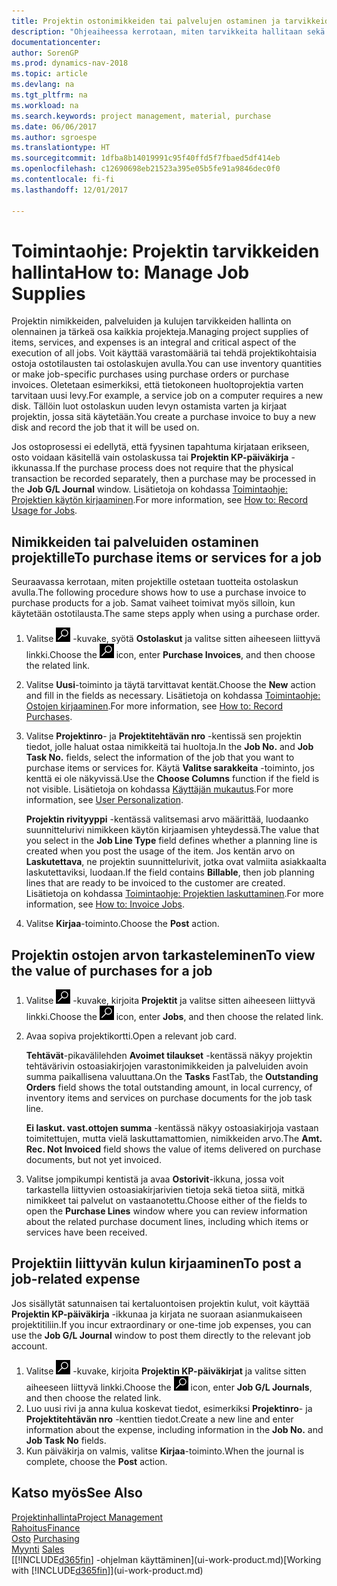 ```yaml
---
title: Projektin ostonimikkeiden tai palvelujen ostaminen ja tarvikkeiden hallinta
description: "Ohjeaiheessa kerrotaan, miten tarvikkeita hallitaan sekä projekteille ostetaan materiaaleja ja palveluja."
documentationcenter: 
author: SorenGP
ms.prod: dynamics-nav-2018
ms.topic: article
ms.devlang: na
ms.tgt_pltfrm: na
ms.workload: na
ms.search.keywords: project management, material, purchase
ms.date: 06/06/2017
ms.author: sgroespe
ms.translationtype: HT
ms.sourcegitcommit: 1dfba8b14019991c95f40ffd5f7fbaed5df414eb
ms.openlocfilehash: c12690698eb21523a395e05b5fe91a9846dec0f0
ms.contentlocale: fi-fi
ms.lasthandoff: 12/01/2017

---
```

# <a name="how-to-manage-job-supplies"></a><span data-ttu-id="a694c-103">Toimintaohje: Projektin tarvikkeiden hallinta</span><span class="sxs-lookup"><span data-stu-id="a694c-103">How to: Manage Job Supplies</span></span>
<span data-ttu-id="a694c-104">Projektin nimikkeiden, palveluiden ja kulujen tarvikkeiden hallinta on olennainen ja tärkeä osa kaikkia projekteja.</span><span class="sxs-lookup"><span data-stu-id="a694c-104">Managing project supplies of items, services, and expenses is an integral and critical aspect of the execution of all jobs.</span></span> <span data-ttu-id="a694c-105">Voit käyttää varastomääriä tai tehdä projektikohtaisia ostoja ostotilausten tai ostolaskujen avulla.</span><span class="sxs-lookup"><span data-stu-id="a694c-105">You can use inventory quantities or make job-specific purchases using purchase orders or purchase invoices.</span></span> <span data-ttu-id="a694c-106">Oletetaan esimerkiksi, että tietokoneen huoltoprojektia varten tarvitaan uusi levy.</span><span class="sxs-lookup"><span data-stu-id="a694c-106">For example, a service job on a computer requires a new disk.</span></span> <span data-ttu-id="a694c-107">Tällöin luot ostolaskun uuden levyn ostamista varten ja kirjaat projektin, jossa sitä käytetään.</span><span class="sxs-lookup"><span data-stu-id="a694c-107">You create a purchase invoice to buy a new disk and record the job that it will be used on.</span></span>

<span data-ttu-id="a694c-108">Jos ostoprosessi ei edellytä, että fyysinen tapahtuma kirjataan erikseen, osto voidaan käsitellä vain ostolaskussa tai **Projektin KP-päiväkirja** -ikkunassa.</span><span class="sxs-lookup"><span data-stu-id="a694c-108">If the purchase process does not require that the physical transaction be recorded separately, then a purchase may be processed in the **Job G/L Journal** window.</span></span> <span data-ttu-id="a694c-109">Lisätietoja on kohdassa [Toimintaohje: Projektien käytön kirjaaminen](projects-how-record-job-usage.md).</span><span class="sxs-lookup"><span data-stu-id="a694c-109">For more information, see [How to: Record Usage for Jobs](projects-how-record-job-usage.md).</span></span>

## <a name="to-purchase-items-or-services-for-a-job"></a><span data-ttu-id="a694c-110">Nimikkeiden tai palveluiden ostaminen projektille</span><span class="sxs-lookup"><span data-stu-id="a694c-110">To purchase items or services for a job</span></span>
<span data-ttu-id="a694c-111">Seuraavassa kerrotaan, miten projektille ostetaan tuotteita ostolaskun avulla.</span><span class="sxs-lookup"><span data-stu-id="a694c-111">The following procedure shows how to use a purchase invoice to purchase products for a job.</span></span> <span data-ttu-id="a694c-112">Samat vaiheet toimivat myös silloin, kun käytetään ostotilausta.</span><span class="sxs-lookup"><span data-stu-id="a694c-112">The same steps apply when using a purchase order.</span></span>  

1. <span data-ttu-id="a694c-113">Valitse ![Etsi sivu tai raportti](media/ui-search/search_small.png "Etsi sivu tai raportti -kuvake") -kuvake, syötä **Ostolaskut** ja valitse sitten aiheeseen liittyvä linkki.</span><span class="sxs-lookup"><span data-stu-id="a694c-113">Choose the ![Search for Page or Report](media/ui-search/search_small.png "Search for Page or Report icon") icon, enter **Purchase Invoices**, and then choose the related link.</span></span>  
2. <span data-ttu-id="a694c-114">Valitse **Uusi**-toiminto ja täytä tarvittavat kentät.</span><span class="sxs-lookup"><span data-stu-id="a694c-114">Choose the **New** action and fill in the fields as necessary.</span></span> <span data-ttu-id="a694c-115">Lisätietoja on kohdassa [Toimintaohje: Ostojen kirjaaminen](purchasing-how-record-purchases.md).</span><span class="sxs-lookup"><span data-stu-id="a694c-115">For more information, see [How to: Record Purchases](purchasing-how-record-purchases.md).</span></span>
3. <span data-ttu-id="a694c-116">Valitse **Projektinro**- ja **Projektitehtävän nro** -kentissä sen projektin tiedot, jolle haluat ostaa nimikkeitä tai huoltoja.</span><span class="sxs-lookup"><span data-stu-id="a694c-116">In the **Job No.** and **Job Task No.** fields, select the information of the job that you want to purchase items or services for.</span></span> <span data-ttu-id="a694c-117">Käytä **Valitse sarakkeita** -toiminto, jos kenttä ei ole näkyvissä.</span><span class="sxs-lookup"><span data-stu-id="a694c-117">Use the **Choose Columns** function if the field is not visible.</span></span> <span data-ttu-id="a694c-118">Lisätietoja on kohdassa [Käyttäjän mukautus](ui-user-personalization.md).</span><span class="sxs-lookup"><span data-stu-id="a694c-118">For more information, see [User Personalization](ui-user-personalization.md).</span></span>

    <span data-ttu-id="a694c-119">**Projektin rivityyppi** -kentässä valitsemasi arvo määrittää, luodaanko suunnittelurivi nimikkeen käytön kirjaamisen yhteydessä.</span><span class="sxs-lookup"><span data-stu-id="a694c-119">The value that you select in the **Job Line Type** field defines whether a planning line is created when you post the usage of the item.</span></span> <span data-ttu-id="a694c-120">Jos kentän arvo on **Laskutettava**, ne projektin suunnittelurivit, jotka ovat valmiita asiakkaalta laskutettaviksi, luodaan.</span><span class="sxs-lookup"><span data-stu-id="a694c-120">If the field contains **Billable**, then job planning lines that are ready to be invoiced to the customer are created.</span></span> <span data-ttu-id="a694c-121">Lisätietoja on kohdassa [Toimintaohje: Projektien laskuttaminen](projects-how-invoice-jobs.md).</span><span class="sxs-lookup"><span data-stu-id="a694c-121">For more information, see [How to: Invoice Jobs](projects-how-invoice-jobs.md).</span></span>
4. <span data-ttu-id="a694c-122">Valitse **Kirjaa**-toiminto.</span><span class="sxs-lookup"><span data-stu-id="a694c-122">Choose the **Post** action.</span></span>

## <a name="to-view-the-value-of-purchases-for-a-job"></a><span data-ttu-id="a694c-123">Projektin ostojen arvon tarkasteleminen</span><span class="sxs-lookup"><span data-stu-id="a694c-123">To view the value of purchases for a job</span></span>
1. <span data-ttu-id="a694c-124">Valitse ![Etsi sivu tai raportti](media/ui-search/search_small.png "Etsi sivu tai raportti -kuvake") -kuvake, kirjoita **Projektit** ja valitse sitten aiheeseen liittyvä linkki.</span><span class="sxs-lookup"><span data-stu-id="a694c-124">Choose the ![Search for Page or Report](media/ui-search/search_small.png "Search for Page or Report icon") icon, enter **Jobs**, and then choose the related link.</span></span>
2. <span data-ttu-id="a694c-125">Avaa sopiva projektikortti.</span><span class="sxs-lookup"><span data-stu-id="a694c-125">Open a relevant job card.</span></span>

    <span data-ttu-id="a694c-126">**Tehtävät**-pikavälilehden **Avoimet tilaukset** -kentässä näkyy projektin tehtävärivin ostoasiakirjojen varastonimikkeiden ja palveluiden avoin summa paikallisena valuuttana.</span><span class="sxs-lookup"><span data-stu-id="a694c-126">On the **Tasks** FastTab, the **Outstanding Orders** field shows the total outstanding amount, in local currency, of inventory items and services on purchase documents for the job task line.</span></span>  

    <span data-ttu-id="a694c-127">**Ei laskut. vast.ottojen summa** -kentässä näkyy ostoasiakirjoja vastaan toimitettujen, mutta vielä laskuttamattomien, nimikkeiden arvo.</span><span class="sxs-lookup"><span data-stu-id="a694c-127">The **Amt. Rec. Not Invoiced** field shows the value of items delivered on purchase documents, but not yet invoiced.</span></span>  
3. <span data-ttu-id="a694c-128">Valitse jompikumpi kentistä ja avaa **Ostorivit**-ikkuna, jossa voit tarkastella liittyvien ostoasiakirjarivien tietoja sekä tietoa siitä, mitkä nimikkeet tai palvelut on vastaanotettu.</span><span class="sxs-lookup"><span data-stu-id="a694c-128">Choose either of the fields to open the **Purchase Lines** window where you can review information about the related purchase document lines, including which items or services have been received.</span></span>

## <a name="to-post-a-job-related-expense"></a><span data-ttu-id="a694c-129">Projektiin liittyvän kulun kirjaaminen</span><span class="sxs-lookup"><span data-stu-id="a694c-129">To post a job-related expense</span></span>
<span data-ttu-id="a694c-130">Jos sisällytät satunnaisen tai kertaluontoisen projektin kulut, voit käyttää **Projektin KP-päiväkirja** -ikkunaa ja kirjata ne suoraan asianmukaiseen projektitiliin.</span><span class="sxs-lookup"><span data-stu-id="a694c-130">If you incur extraordinary or one-time job expenses, you can use the **Job G/L Journal** window to post them directly to the relevant job account.</span></span>

1. <span data-ttu-id="a694c-131">Valitse ![Etsi sivu tai raportti](media/ui-search/search_small.png "Etsi sivu tai raportti -kuvake") -kuvake, kirjoita **Projektin KP-päiväkirjat** ja valitse sitten aiheeseen liittyvä linkki.</span><span class="sxs-lookup"><span data-stu-id="a694c-131">Choose the ![Search for Page or Report](media/ui-search/search_small.png "Search for Page or Report icon") icon, enter **Job G/L Journals**, and then choose the related link.</span></span>  
2. <span data-ttu-id="a694c-132">Luo uusi rivi ja anna kulua koskevat tiedot, esimerkiksi **Projektinro**- ja **Projektitehtävän nro** -kenttien tiedot.</span><span class="sxs-lookup"><span data-stu-id="a694c-132">Create a new line and enter information about the expense, including information in the **Job No.** and **Job Task No** fields.</span></span>  
3. <span data-ttu-id="a694c-133">Kun päiväkirja on valmis, valitse **Kirjaa**-toiminto.</span><span class="sxs-lookup"><span data-stu-id="a694c-133">When the journal is complete, choose the **Post** action.</span></span>

## <a name="see-also"></a><span data-ttu-id="a694c-134">Katso myös</span><span class="sxs-lookup"><span data-stu-id="a694c-134">See Also</span></span>
[<span data-ttu-id="a694c-135">Projektinhallinta</span><span class="sxs-lookup"><span data-stu-id="a694c-135">Project Management</span></span>](projects-manage-projects.md)  
[<span data-ttu-id="a694c-136">Rahoitus</span><span class="sxs-lookup"><span data-stu-id="a694c-136">Finance</span></span>](finance.md)  
<span data-ttu-id="a694c-137">[Osto](purchasing-manage-purchasing.md)       </span><span class="sxs-lookup"><span data-stu-id="a694c-137">[Purchasing](purchasing-manage-purchasing.md)       </span></span>  
<span data-ttu-id="a694c-138">[Myynti](sales-manage-sales.md)    </span><span class="sxs-lookup"><span data-stu-id="a694c-138">[Sales](sales-manage-sales.md)    </span></span>  
<span data-ttu-id="a694c-139">[[!INCLUDE[d365fin](includes/d365fin_md.md)] -ohjelman käyttäminen](ui-work-product.md)</span><span class="sxs-lookup"><span data-stu-id="a694c-139">[Working with [!INCLUDE[d365fin](includes/d365fin_md.md)]](ui-work-product.md)</span></span>  

